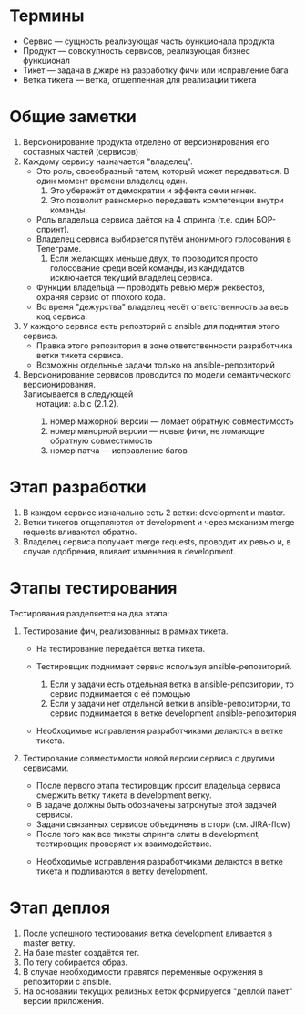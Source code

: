 <h1>Термины</h1>
<ul>
    <li>Сервис — сущность реализующая часть функционала продукта</li>
    <li>Продукт — совокупность сервисов, реализующая бизнес функционал</li>
    <li>Тикет — задача в джире на разработку фичи или исправление бага</li>
    <li>Ветка тикета — ветка, отщепленная для реализации тикета</li>
</ul>
<h1>Общие заметки</h1>
<ol>
    <li>Версионирование продукта отделено от версионирования его составных частей (сервисов)</li>
    <li>Каждому сервису назначается &quot;владелец&quot;.
        <ul>
            <li>Это роль, своеобразный татем, который может передаваться. В один момент времени владелец один.
                <ol>
                    <li>Это убережёт от демократии и эффекта семи нянек.</li>
                    <li>Это позволит равномерно передавать компетенции внутри команды.</li>
                </ol>
            </li>
            <li>Роль владельца сервиса даётся на 4 спринта (т.е. один БОР-спринт).</li>
            <li>Владелец сервиса выбирается путём анонимного голосования в Телеграме.
                <ol>
                    <li>Если желающих меньше двух, то проводится просто голосование среди всей команды, из кандидатов
                        исключается текущий владелец сервиса.
                    </li>
                </ol>
            </li>
            <li>Функции владельца — проводить ревью мерж реквестов, охраняя сервис от плохого кода.</li>
            <li>Во время &quot;дежурства&quot; владелец несёт ответственность за весь код сервиса.</li>
        </ul>
    </li>
    <li>У каждого сервиса есть репозторий с ansible для поднятия этого сервиса.
        <ul>
            <li>Правка этого репозитория в зоне ответственности разработчика ветки тикета сервиса.</li>
            <li>Возможны отдельные задачи только на ansible-репозиторий</li>
        </ul>
    </li>
    <li>Версионирование сервисов проводится по модели семантического версионирования.<br/>Записывается в следующей
        <ul>нотации: a.b.c (2.1.2).
        <ol>
            <li>номер мажорной версии — ломает обратную совместимость</li>
            <li>номер минорной версии — новые фичи, не ломающие обратную совместимость</li>
            <li>номер патча — исправление багов</li>
        </ol></ul>
    </li>
</ol>
<h1>Этап разработки</h1>
<ol>
    <li>В каждом сервисе изначально есть 2 ветки: development и master.</li>
    <li>Ветки тикетов отщепляются от development и через механизм merge requests вливаются обратно.</li>
    <li>Владелец сервиса получает merge requests, проводит их ревью и, в случае одобрения, вливает изменения в
        development.
    </li>
</ol>
<h1>Этапы тестирования</h1>
<p>Тестирования разделяется на два этапа:</p>
<ol>
    <li>Тестирование фич, реализованных в рамках тикета.
        <ul>
            <li><p>На тестирование передаётся ветка тикета. </p></li>
            <li><p>Тестировщик поднимает сервис используя ansible-репозиторий.</p>
                <ol>
                    <li>Если у задачи есть отдельная ветка в ansible-репозитории, то сервис поднимается с её помощью
                    </li>
                    <li>Если у задачи нет отдельной ветки в ansible-репозитории, то сервис поднимается в ветке
                        development ansible-репозитория
                    </li>
                </ol>
            </li>
            <li><p>Необходимые исправления разработчиками делаются в ветке тикета.</p></li>
        </ul>
    </li>
    <li><p>Тестирование совместимости новой версии сервиса с другими сервисами. </p>
        <ul>
            <li>После первого этапа тестировщик просит владельца сервиса смержить ветку тикета в development ветку.</li>
            <li>В задаче должны быть обозначены затронутые этой задачей сервисы.</li>
            <li>Задачи связанных сервисов объединены в стори (см. JIRA-flow)</li>
            <li>После того как все тикеты спринта слиты в development, тестировщик проверяет их взаимодействие.</li>
            <li><p>Необходимые исправления разработчиками делаются в ветке тикета и подливаются в ветку development.</p>
            </li>
        </ul>
    </li>
</ol>
<h1>Этап деплоя</h1>
<ol>
    <li>После успешного тестирования ветка development вливается в master ветку.</li>
    <li>На базе master создаётся тег.</li>
    <li>По тегу собирается образ.</li>
    <li>В случае необходимости правятся переменные окружения в репозитории с ansible.</li>
    <li>На основании текущих релизных веток формируется &quot;деплой пакет&quot; версии приложения.</li>
</ol>